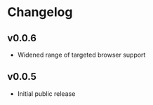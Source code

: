 # Changelog

## v0.0.6

* Widened range of targeted browser support

## v0.0.5

* Initial public release
